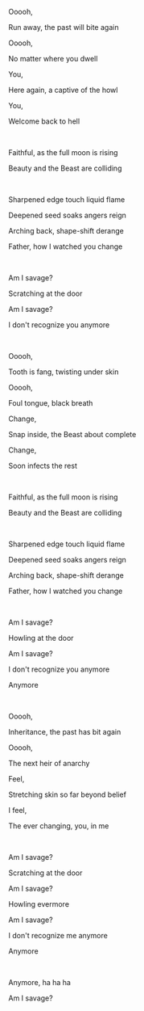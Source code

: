 Ooooh,

Run away, the past will bite again

Ooooh,

No matter where you dwell

You,

Here again, a captive of the howl

You,

Welcome back to hell

<br>

Faithful, as the full moon is rising

Beauty and the Beast are colliding

<br>

Sharpened edge touch liquid flame

Deepened seed soaks angers reign

Arching back, shape-shift derange

Father, how I watched you change

<br>

Am I savage?

Scratching at the door

Am I savage?

I don't recognize you anymore

<br>

Ooooh,

Tooth is fang, twisting under skin

Ooooh,

Foul tongue, black breath

Change,

Snap inside, the Beast about complete

Change,

Soon infects the rest

<br>

Faithful, as the full moon is rising

Beauty and the Beast are colliding

<br>

Sharpened edge touch liquid flame

Deepened seed soaks angers reign

Arching back, shape-shift derange

Father, how I watched you change

<br>

Am I savage?

Howling at the door

Am I savage?

I don't recognize you anymore

Anymore

<br>

Ooooh,

Inheritance, the past has bit again

Ooooh,

The next heir of anarchy

Feel,

Stretching skin so far beyond belief

I feel,

The ever changing, you, in me

<br>

Am I savage?

Scratching at the door

Am I savage?

Howling evermore

Am I savage?

I don't recognize me anymore

Anymore

<br>

Anymore, ha ha ha

Am I savage?
